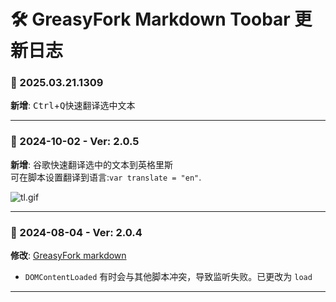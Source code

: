 # **🛠️ GreasyFork Markdown Toobar 更新日志**

### **📅 2025.03.21.1309**

**新增**: <kbd>Ctrl</kbd>+<kbd>Q</kbd>快速翻译选中文本<br>

---

### **📅 2024-10-02 - Ver: 2.0.5**

**新增**: 谷歌快速翻译选中的文本到英格里斯<br>可在脚本设置翻译到语言:`var translate = "en"`.

![tl.gif](https://s2.loli.net/2024/10/02/oI7mw3JLyzKCDRc.gif)

---

### **📅 2024-08-04 - Ver: 2.0.4**

**修改**: [GreasyFork markdown](https://greasyfork.org/zh-CN/scripts/422887)

-   `DOMContentLoaded` 有时会与其他脚本冲突，导致监听失败。已更改为 `load`

---
